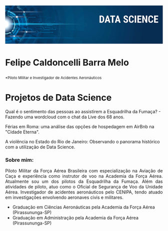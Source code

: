 <p align="center">
  <img src="banner ds.png" >
</p>

# Felipe Caldoncelli Barra Melo
<sub>*Piloto Militar e Investigador de Acidentes Aeronáuticos</sub>

# Projetos de Data Science


Qual é o sentimento das pessoas ao assistirem a Esquadrilha da Fumaça? - Fazendo uma wordcloud com o chat da Live dos 68 anos.

Férias em Roma: uma análise das opções de hospedagem em AirBnb na "Cidade Eterna". 

A violência no Estado do Rio de Janeiro: Observando o panorama histórico com a utilização de Data Science.


### Sobre mim:
<P align="justify">
Piloto Militar da Força Aérea Brasileira com especialização na Aviação de Caça e experiência como instrutor de voo na Academia da Força Aérea. Atualmente sou um dos pilotos da Esquadrilha da Fumaça. Além das atividades de piloto, atuo como o Oficial de Segurança de Voo da Unidade Aérea. Investigador de acidentes aeronáuticos pelo CENIPA, tendo atuado em investigações envolvendo aeronaves civis e militares.
</p>

* Graduação em Ciências Aeronáuticas pela Academia da Força Aérea (Pirassununga-SP)
* Graduação em Administração pela Academia da Força Aérea (Pirassununga-SP)
